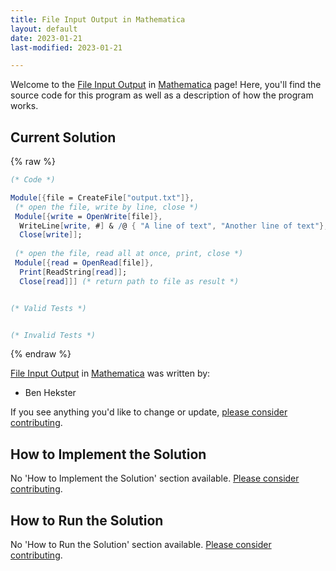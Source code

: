 ```yaml
---
title: File Input Output in Mathematica
layout: default
date: 2023-01-21
last-modified: 2023-01-21

---
```


Welcome to the [File Input Output](https://sampleprograms.io/projects/file-input-output) in [Mathematica](https://sampleprograms.io/languages/mathematica) page! Here, you'll find the source code for this program as well as a description of how the program works.

## Current Solution

{% raw %}

```mathematica
(* Code *)

Module[{file = CreateFile["output.txt"]},
 (* open the file, write by line, close *)
 Module[{write = OpenWrite[file]},
  WriteLine[write, #] & /@ { "A line of text", "Another line of text"};
  Close[write]];
 
 (* open the file, read all at once, print, close *)
 Module[{read = OpenRead[file]},
  Print[ReadString[read]];
  Close[read]]] (* return path to file as result *)


(* Valid Tests *)


(* Invalid Tests *)
```

{% endraw %}

[File Input Output](https://sampleprograms.io/projects/file-input-output) in [Mathematica](https://sampleprograms.io/languages/mathematica) was written by:

- Ben Hekster

If you see anything you'd like to change or update, [please consider contributing](https://github.com/TheRenegadeCoder/sample-programs).

## How to Implement the Solution

No 'How to Implement the Solution' section available. [Please consider contributing](https://github.com/TheRenegadeCoder/sample-programs-website).

## How to Run the Solution

No 'How to Run the Solution' section available. [Please consider contributing](https://github.com/TheRenegadeCoder/sample-programs-website).